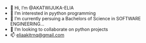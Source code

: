 - 👋 Hi, I’m @AKATWIJUKA-ELIA
- 👀 I’m interested in pyython programming
- 🌱 I’m currently persuing a Bachelors of Science in SOFTWARE ENGINEERING...
- 💞️ I’m looking to collaborate on python projects
- 📫 eliaakjtrnq@gmail.com

<!---
AKATWIJUKA-ELIA/AKATWIJUKA-ELIA is a ✨ special ✨ repository because its `README.md` (this file) appears on your GitHub profile.
You can click the Preview link to take a look at your changes.
--->
